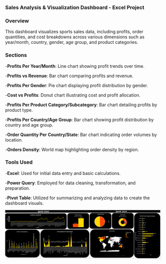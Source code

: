 ### Sales Analysis & Visualization Dashboard - Excel Project

### Overview

This dashboard visualizes sports sales data, including profits, order quantities, and cost breakdowns across various dimensions such as year/month, country, gender, age group, and product categories.

### Sections

-**Profits Per Year/Month**: Line chart showing profit trends over time.

-**Profits vs Revenue**: Bar chart comparing profits and revenue.

-**Profits Per Gender**: Pie chart displaying profit distribution by gender.

-**Cost vs Profits**: Donut chart illustrating cost and profit allocation.

-**Profits Per Product Category/Subcategory**: Bar chart detailing profits by product type.

-**Profits Per Country/Age Group**: Bar chart showing profit distribution by country and age group.

-**Order Quantity Per Country/State**: Bar chart indicating order volumes by location.

-**Orders Density**: World map highlighting order density by region.


### Tools Used

-**Excel**: Used for initial data entry and basic calculations.

-**Power Query**: Employed for data cleaning, transformation, and preparation.

-**Pivot Table**: Utilized for summarizing and analyzing data to create the dashboard visuals.

![Sٍales Dashboard Preview](image.png)
